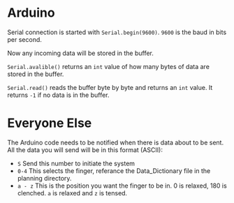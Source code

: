 # Arduino
Serial connection is started with `Serial.begin(9600)`. `9600` is the baud in bits per second.

Now any incoming data will be stored in the buffer.

`Serial.avalible()` returns an `int` value of how many bytes of data are stored in the buffer.

`Serial.read()` reads the buffer byte by byte and returns an `int` value. It returns `-1` if no data is in the buffer.

# Everyone Else
The Arduino code needs to be notified when there is data about to be sent. All the data you will send will be in this format (ASCII):

- `S` Send this number to initiate the system
- `0-4` This selects the finger, referance the Data_Dictionary file in the planning directory.
- `a - z` This is the position you want the finger to be in. 0 is relaxed, 180 is clenched. `a` is relaxed and `z` is tensed.